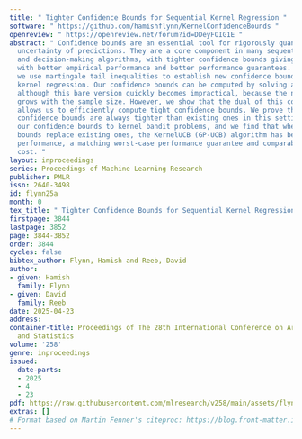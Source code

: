 ```yaml
---
title: " Tighter Confidence Bounds for Sequential Kernel Regression "
software: " https://github.com/hamishflynn/KernelConfidenceBounds "
openreview: " https://openreview.net/forum?id=DDeyFOIG1E "
abstract: " Confidence bounds are an essential tool for rigorously quantifying the
  uncertainty of predictions. They are a core component in many sequential learning
  and decision-making algorithms, with tighter confidence bounds giving rise to algorithms
  with better empirical performance and better performance guarantees. In this work,
  we use martingale tail inequalities to establish new confidence bounds for sequential
  kernel regression. Our confidence bounds can be computed by solving a conic program,
  although this bare version quickly becomes impractical, because the number of variables
  grows with the sample size. However, we show that the dual of this conic program
  allows us to efficiently compute tight confidence bounds. We prove that our new
  confidence bounds are always tighter than existing ones in this setting. We apply
  our confidence bounds to kernel bandit problems, and we find that when our confidence
  bounds replace existing ones, the KernelUCB (GP-UCB) algorithm has better empirical
  performance, a matching worst-case performance guarantee and comparable computational
  cost. "
layout: inproceedings
series: Proceedings of Machine Learning Research
publisher: PMLR
issn: 2640-3498
id: flynn25a
month: 0
tex_title: " Tighter Confidence Bounds for Sequential Kernel Regression "
firstpage: 3844
lastpage: 3852
page: 3844-3852
order: 3844
cycles: false
bibtex_author: Flynn, Hamish and Reeb, David
author:
- given: Hamish
  family: Flynn
- given: David
  family: Reeb
date: 2025-04-23
address:
container-title: Proceedings of The 28th International Conference on Artificial Intelligence
  and Statistics
volume: '258'
genre: inproceedings
issued:
  date-parts:
  - 2025
  - 4
  - 23
pdf: https://raw.githubusercontent.com/mlresearch/v258/main/assets/flynn25a/flynn25a.pdf
extras: []
# Format based on Martin Fenner's citeproc: https://blog.front-matter.io/posts/citeproc-yaml-for-bibliographies/
---
```


